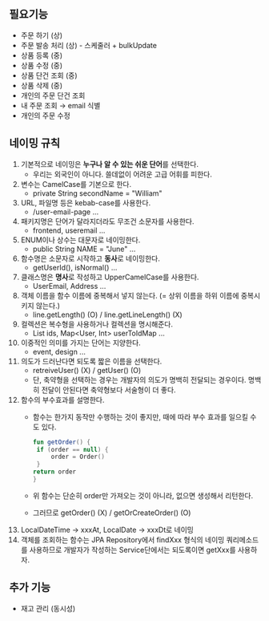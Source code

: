 ## 필요기능

- 주문 하기 (상)
- 주문 발송 처리 (상) - 스케줄러 + bulkUpdate
- 상품 등록 (중)
- 상품 수정 (중)
- 상품 단건 조회 (중)
- 상품 삭제 (중)
- 개인의 주문 단건 조회
- 내 주문 조회 → email 식별
- 개인의 주문 수정

## 네이밍 규칙

1. 기본적으로 네이밍은 **누구나 알 수 있는 쉬운 단어**를 선택한다.
    - 우리는 외국인이 아니다. 쓸데없이 어려운 고급 어휘를 피한다.
2. 변수는 CamelCase를 기본으로 한다.
    - private String secondName = "William"
3. URL, 파일명 등은 kebab-case를 사용한다.
    - /user-email-page ...
4. 패키지명은 단어가 달라지더라도 무조건 소문자를 사용한다.
    - frontend, useremail ...
5. ENUM이나 상수는 대문자로 네이밍한다.
    - public String NAME = "June" ...
6. 함수명은 소문자로 시작하고 **동사**로 네이밍한다.
    - getUserId(), isNormal() ...
7. 클래스명은 **명사**로 작성하고 UpperCamelCase를 사용한다.
    - UserEmail, Address ...
8. 객체 이름을 함수 이름에 중복해서 넣지 않는다. (= 상위 이름을 하위 이름에 중복시키지 않는다.)
    - line.getLength() (O) / line.getLineLength() (X)
9. 컬렉션은 복수형을 사용하거나 컬렉션을 명시해준다.
    - List ids, Map<User, Int> userToIdMap ...
10. 이중적인 의미를 가지는 단어는 지양한다.
    - event, design ...
11. 의도가 드러난다면 되도록 짧은 이름을 선택한다.
    - retreiveUser() (X) / getUser() (O)
    - 단, 축약형을 선택하는 경우는 개발자의 의도가 명백히 전달되는 경우이다. 명백히 전달이 안된다면 축약형보다 서술형이 더 좋다.
12. 함수의 부수효과를 설명한다.
    - 함수는 한가지 동작만 수행하는 것이 좋지만, 때에 따라 부수 효과를 일으킬 수도 있다.
        
        ```kotlin
        fun getOrder() {
         if (order == null) {
             order = Order()
         }
        return order
        }
        ```
        
    - 위 함수는 단순히 order만 가져오는 것이 아니라, 없으면 생성해서 리턴한다.
    - 그러므로 getOrder() (X) / getOrCreateOrder() (O)
13. LocalDateTime -> xxxAt, LocalDate -> xxxDt로 네이밍
14. 객체를 조회하는 함수는 JPA Repository에서 findXxx 형식의 네이밍 쿼리메소드를 사용하므로 개발자가 작성하는 Service단에서는 되도록이면 getXxx를 사용하자.

## 추가 기능

- 재고 관리 (동시성)
